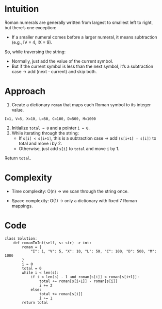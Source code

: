 # Intuition

Roman numerals are generally written from largest to smallest left to right, but there’s one exception:

- If a smaller numeral comes before a larger numeral, it means subtraction (e.g., IV = 4, IX = 9).

So, while traversing the string:

- Normally, just add the value of the current symbol.
- But if the current symbol is less than the next symbol, it’s a subtraction case → add (next - current) and skip both.

# Approach

1. Create a dictionary `roman` that maps each Roman symbol to its integer value.

```
I=1, V=5, X=10, L=50, C=100, D=500, M=1000
```

2. Initialize `total = 0` and a pointer `i = 0`.
3. While iterating through the string:
   - If `s[i] < s[i+1]`, this is a subtraction case → add `(s[i+1] - s[i])` to total and move i by 2.
   - Otherwise, just add `s[i]` to `total` and move `i` by 1.

Return `total`.

# Complexity

- Time complexity: O(n) → we scan through the string once.

- Space complexity: O(1) → only a dictionary with fixed 7 Roman mappings.

# Code

```python3 []
class Solution:
    def romanToInt(self, s: str) -> int:
        roman = {
            "I": 1, "V": 5, "X": 10, "L": 50, "C": 100, "D": 500, "M": 1000
        }
        i = 0
        total = 0
        while i < len(s):
            if i < len(s) - 1 and roman[s[i]] < roman[s[i+1]]:
                total += roman[s[i+1]] - roman[s[i]]
                i += 2
            else:
                total += roman[s[i]]
                i += 1
        return total
```
